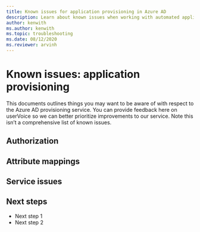 ```yaml
---
title: Known issues for application provisioning in Azure AD
description: Learn about known issues when working with automated application provisioning in Azure AD.
author: kenwith
ms.author: kenwith
ms.topic: troubleshooting
ms.date: 08/12/2020
ms.reviewer: arvinh
---
```


# Known issues: application provisioning
This documents outlines things you may want to be aware of with respect to the Azure AD provisioning service. You can provide feedback here on userVoice so we can better prioritize improvements to our service. Note this isn’t a comprehensive list of known issues.  

## Authorization 



## Attribute mappings 



## Service issues 



## Next steps
- Next step 1
- Next step 2